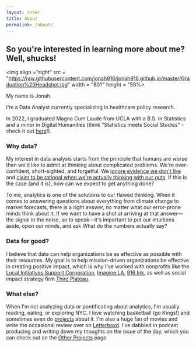 ```yaml
---
layout: inner
title: About
permalink: /about/
---
```

## So you're interested in learning more about me? Well, shucks!  

<img align ="right" src = "https://raw.githubusercontent.com/jonah916/jonah916.github.io/master/Graduation%20Headshot.jpg" width = "80?" height = "50%>

My name is Jonah.  

I'm a Data Analyst currently specializing in healthcare policy research.  

In 2022, I graduated Magna Cum Laude from UCLA with a B.S. in Statistics and a minor in Digital Humanities (think "Statistics meets Social Studies" - check it out [here](https://dh.ucla.edu/undergraduate-minor/)!).  

### Why data?  

My interest in data analysis starts from the principle that humans are worse than we'd like to admit at thinking about complicated problems. We're over-confident, short-sighted, and forgetful. We [ignore evidence we don't like](https://en.wikipedia.org/wiki/Behavioral_economics) and [claim to be rational when we're actually thinking with our guts](https://en.wikipedia.org/wiki/Social_intuitionism). If this is the case (and it is), how can we expect to get anything done?  

To me, analytics is one of the solutions to our flawed thinking. When it comes to answering questions about everything from climate change to market forecasts, there is a right answer, no matter what our error-prone minds think about it. If we want to have a shot at arriving at that answer&mdash;the signal in the noise, so to speak&mdash;it's important to put our intuitions aside, open our minds, and ask What do the numbers actually say?  

### Data for good?

I believe that data can help organizations be as effective as possible with their resources. My goal is to help mission-driven organizations be effective in creating positive impact, which is why I've worked with nonprofits like the [Local Initiatives Support Corporation](https://lisc.org), [Imagine LA](https://imaginela.org), [916 Ink](https://916ink.org), as well as social impact strategy firm [Third Plateau](https://thirdplateau.com).  

### What else?  

When I'm not analyzing data or pontificating about analytics, I'm usually reading, eating, or exploring NYC. I love watching basketball (go Kings!) and sometimes even do [projects](https://github.com/jonah916/NBA-Playoff-Predictions-2022/blob/main/NBA%20Playoff%20Predictions%20with%20K%20Means%20Clustering.ipynb) about it. I'm also a huge fan of movies and write the occasional review over on [Letterboxd](https://letterboxd.com/jonah916/). I've dabbled in podcast producing and writing down my thoughts on the issue of the day, which you can check out on the [Other Projects](https://jonah916.github.io/other%20projects) page.
